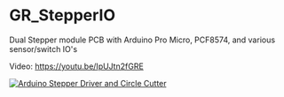 # GR_StepperIO
Dual Stepper module PCB with Arduino Pro Micro, PCF8574, and various sensor/switch IO's

Video:  https://youtu.be/IpUJtn2fGRE

[![Arduino Stepper Driver and Circle Cutter](https://youtu.be/IpUJtn2fGRE/0.jpg)](https://www.youtube.com/watch?v=IpUJtn2fGRE)
